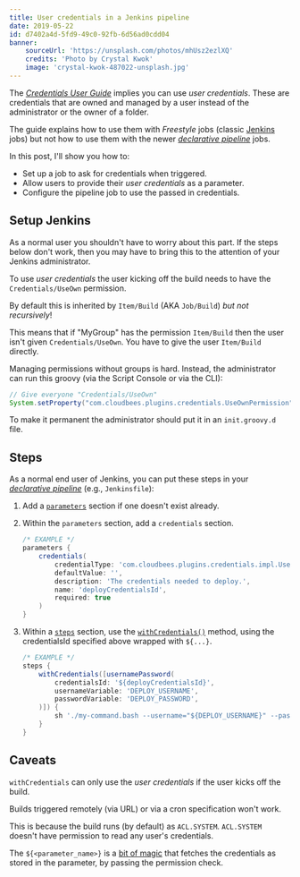 ```yaml
---
title: User credentials in a Jenkins pipeline
date: 2019-05-22
id: d7402a4d-5fd9-49c0-92fb-6d56ad0cdd04
banner:
    sourceUrl: 'https://unsplash.com/photos/mhUsz2ezlXQ'
    credits: 'Photo by Crystal Kwok'
    image: 'crystal-kwok-487022-unsplash.jpg'
---
```


The
[_Credentials User Guide_](https://github.com/jenkinsci/credentials-plugin/blob/master/docs/user.adoc)
implies you can use _user credentials_. These are credentials that are owned
and managed by a user instead of the administrator or the owner of a folder.

The guide explains how to use them with _Freestyle_ jobs (classic
[Jenkins](https://jenkins.io/) jobs) but not how to use them with the newer
[_declarative pipeline_](https://jenkins.io/doc/book/pipeline/syntax/#declarative-pipeline)
jobs.

In this post, I'll show you how to:

-   Set up a job to ask for credentials when triggered.
-   Allow users to provide their _user credentials_ as a parameter.
-   Configure the pipeline job to use the passed in credentials.

<!-- more -->

## Setup Jenkins

As a normal user you shouldn't have to worry about this part. If the steps
below don't work, then you may have to bring this to the attention of your
Jenkins administrator.

To use _user credentials_ the user kicking off the build needs to have the
`Credentials/UseOwn` permission.

By default this is inherited by `Item/Build` (AKA `Job/Build`) _but not
recursively_!

This means that if "MyGroup" has the permission `Item/Build` then the user
isn't given `Credentials/UseOwn`. You have to give the user `Item/Build`
directly.

Managing permissions without groups is hard. Instead, the administrator can
run this groovy (via the Script Console or via the CLI):

```groovy
// Give everyone "Credentials/UseOwn"
System.setProperty("com.cloudbees.plugins.credentials.UseOwnPermission", "true")
```

To make it permanent the administrator should put it in an `init.groovy.d`
file.

## Steps

As a normal end user of Jenkins, you can put these steps in your
[_declarative pipeline_](https://jenkins.io/doc/book/pipeline/syntax/#declarative-pipeline)
(e.g., `Jenkinsfile`):

1.  Add a
    [`parameters`](https://jenkins.io/doc/book/pipeline/syntax/#parameters)
    section if one doesn't exist already.
2.  Within the `parameters` section, add a `credentials` section.

    ```groovy
    /* EXAMPLE */
    parameters {
        credentials(
            credentialType: 'com.cloudbees.plugins.credentials.impl.UsernamePasswordCredentialsImpl',
            defaultValue: '',
            description: 'The credentials needed to deploy.',
            name: 'deployCredentialsId',
            required: true
        )
    }
    ```

3.  Within a [`steps`](https://jenkins.io/doc/book/pipeline/syntax/#steps)
    section, use the
    [`withCredentials()`](https://jenkins.io/doc/pipeline/steps/credentials-binding/)
    method, using the credentialsId specified above wrapped with `${...}`.

    ```groovy
    /* EXAMPLE */
    steps {
        withCredentials([usernamePassword(
            credentialsId: '${deployCredentialsId}',
            usernameVariable: 'DEPLOY_USERNAME',
            passwordVariable: 'DEPLOY_PASSWORD',
        )]) {
            sh './my-command.bash --username="${DEPLOY_USERNAME}" --password="${DEPLOY_PASSWORD}"'
        }
    }
    ```

## Caveats

`withCredentials` can only use the _user credentials_ if the user kicks off
the build.

Builds triggered remotely (via URL) or via a cron specification won't work.

This is because the build runs (by default) as `ACL.SYSTEM`. `ACL.SYSTEM`
doesn't have permission to read any user's credentials.

The `${<parameter_name>}` is a
[bit of magic](https://github.com/jenkinsci/credentials-plugin/blob/3817b35/src/main/java/com/cloudbees/plugins/credentials/CredentialsProvider.java#L882)
that fetches the credentials as stored in the parameter, by passing the
permission check.
